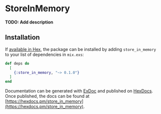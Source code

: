 # StoreInMemory

**TODO: Add description**

## Installation

If [available in Hex](https://hex.pm/docs/publish), the package can be installed
by adding `store_in_memory` to your list of dependencies in `mix.exs`:

```elixir
def deps do
  [
    {:store_in_memory, "~> 0.1.0"}
  ]
end
```

Documentation can be generated with [ExDoc](https://github.com/elixir-lang/ex_doc)
and published on [HexDocs](https://hexdocs.pm). Once published, the docs can
be found at [https://hexdocs.pm/store_in_memory](https://hexdocs.pm/store_in_memory).

